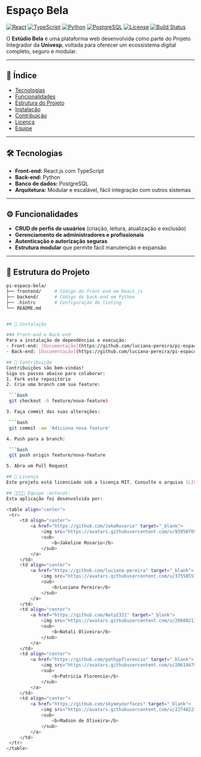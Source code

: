 # Espaço Bela 

[![React](https://img.shields.io/badge/React-17.0.2-blue?logo=react)](https://reactjs.org/)
[![TypeScript](https://img.shields.io/badge/TypeScript-4.9-blue?logo=typescript)](https://www.typescriptlang.org/)
[![Python](https://img.shields.io/badge/Python-3.11-blue?logo=python)](https://www.python.org/)
[![PostgreSQL](https://img.shields.io/badge/PostgreSQL-15-blue?logo=postgresql)](https://www.postgresql.org/)
[![License](https://img.shields.io/badge/License-MIT-green)](LICENSE)
[![Build Status](https://img.shields.io/badge/build-passing-brightgreen)](#) <!-- Substitua # pelo link do  CI/CD depois -->


O **Estúdio Bela** é uma plataforma web desenvolvida como parte do Projeto Integrador da **Univesp**, voltada para oferecer um ecossistema digital completo, seguro e modular.

---

## 📑 Índice

- [Tecnologias](#-tecnologias)  
- [Funcionalidades](#-funcionalidades)  
- [Estrutura do Projeto](#-estrutura-do-projeto)  
- [Instalação](#-instalação)  
- [Contribuição](#-contribuição)  
- [Licença](#-licença)  
- [Equipe](#-equipe)  

---

## 🛠️ Tecnologias

- **Front-end:** React.js com TypeScript  
- **Back-end:** Python  
- **Banco de dados:** PostgreSQL  
- **Arquitetura:** Modular e escalável, fácil integração com outros sistemas  

---

## ⚙️ Funcionalidades

- **CRUD de perfis de usuários** (criação, leitura, atualização e exclusão)  
- **Gerenciamento de administradores e profissionais**  
- **Autenticação e autorização seguras**  
- **Estrutura modular** que permite fácil manutenção e expansão  

---

## 📂 Estrutura do Projeto
 
   ```bash
  pi-espaco-bela/
  ├── frontend/     # Código do front-end em React.js
  ├── backend/      # Código do back-end em Python
  ├── .hintrc       # Configuração de linting
  └── README.md       


## 🚀 Instalação

### Front-end e Back-end
Para a instalação de dependências e execução:
- Front-end: [Documentação](https://github.com/luciana-pereira/pi-espaco-bela/blob/master/frontend/README.md)
- Back-end: [Documentação](https://github.com/luciana-pereira/pi-espaco-bela/blob/master/backend/README.md).

## 🤝 Contribuição
Contribuições são bem-vindas! 
Siga os passos abaixo para colaborar:
1. Fork este repositório
2. Crie uma branch com sua feature:

    ```bash
    git checkout -b feature/nova-feature)

3. Faça commit das suas alterações:

    ```bash
    git commit -am 'Adiciona nova feature'

4. Push para a branch:

    ```bash
    git push origin feature/nova-feature

5. Abra um Pull Request

## 📄 Licença
Este projeto está licenciado sob a licença MIT. Consulte o arquivo [LICENSE](https://github.com/luciana-pereira/pi-espaco-bela/blob/master/backend/LICENSE) para mais detalhes.

## 👩‍💻👨‍💻 Equipe :octocat:
Esta aplicação foi desenvolvida por:

<table align="center">
    <tr>
        <td align="center">
            <a href="https://github.com/JakeRosario" target="_blank">
                <img src="https://avatars.githubusercontent.com/u/93950769?v=4" width="100px;" alt="Foto de Jakeline Rosario"/><br>
                <sub>
                    <b>Jakeline Rosario</b>
                </sub>
            </a>
        </td>
        <td align="center">
            <a href="https://github.com/luciana-pereira" target="_blank">
                <img src="https://avatars.githubusercontent.com/u/37550557?v=4" width="100px;" alt="Foto de Fernanda no GitHub"/><br>
                <sub>
                    <b>Luciana Pereira</b>
                </sub>
            </a>
        </td>
        <td align="center">
            <a href="https://github.com/Naty2321" target="_blank">
                <img src="https://avatars.githubusercontent.com/u/206802117?v=4" width="100px;" alt="Foto de Natali no GitHub"/><br>
                <sub>
                    <b>Natali Oliveira</b>
                </sub>
            </a>
        </td>
        <td align="center">
            <a href="https://github.com/pathypflorencio" target="_blank">
                <img src="https://avatars.githubusercontent.com/u/206144751?v=4" width="100px;" alt="Foto de Patricia Florencio no GitHub"/><br>
                <sub>
                    <b>Patricia Florencio</b>
                </sub>
            </a>
        </td>
        <td align="center">
            <a href="https://github.com/skymeyourfaces" target="_blank">
                <img src="https://avatars.githubusercontent.com/u/227482234?v=4" width="100px;" alt="Foto de Madson de Oliveira no GitHub"/><br>
                <sub>
                    <b>Madson de Oliveira</b>
                </sub>
            </a>
        </td>  
    </tr>
</table>

